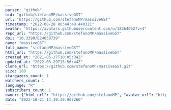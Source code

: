 ```yaml
---
parser: "github"
uid: "github/stefanoMP/massiveGST"
url: "https://github.com/stefanoMP/massiveGST"
timestamp: "2022-08-28 00:44:48.440321"
avatar: "https://avatars.githubusercontent.com/u/18364052?v=4"
repo_url: "https://github.com/stefanoMP/massiveGST"
doi: "10.3390/E24050739"
name: "massiveGST"
full_name: "stefanoMP/massiveGST"
html_url: "https://github.com/stefanoMP/massiveGST"
created_at: "2021-05-27T10:05:34Z"
updated_at: "2022-03-29T15:56:44Z"
clone_url: "https://github.com/stefanoMP/massiveGST.git"
size: 180
stargazers_count: 1
watchers_count: 1
language: "R"
subscribers_count: 1
owner: {"html_url": "https://github.com/stefanoMP", "avatar_url": "https://avatars.githubusercontent.com/u/18364052?v=4", "login": "stefanoMP", "type": "User"}
date: "2023-10-21 14:19:39.907266"
---
```

